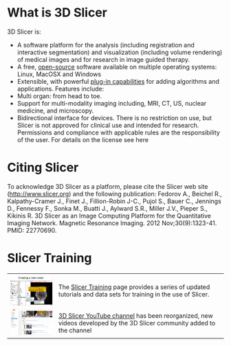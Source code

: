 # What is 3D Slicer
3D Slicer is: 
* A software platform for the analysis (including registration and interactive segmentation) and visualization (including volume rendering) of medical images and for research in image guided therapy.
* A free, [open-source](http://en.wikipedia.org/wiki/Open_source) software available on multiple operating systems: Linux, MacOSX and Windows
* Extensible, with powerful [plug-in capabilities](developers/README.md) for adding algorithms and applications.
Features include:
* Multi organ: from head to toe.
* Support for multi-modality imaging including, MRI, CT, US, nuclear medicine, and microscopy.
* Bidirectional interface for devices.
There is no restriction on use, but Slicer is not approved for clinical use and intended for research. Permissions and compliance with applicable rules are the responsibility of the user. For details on the license see here

# Citing Slicer
To acknowledge 3D Slicer as a platform, please cite the Slicer web site (http://www.slicer.org) and the following publication: 
Fedorov A., Beichel R., Kalpathy-Cramer J., Finet J., Fillion-Robin J-C., Pujol S., Bauer C., Jennings D., Fennessy F., Sonka M., Buatti J., Aylward S.R., Miller J.V., Pieper S., Kikinis R. 3D Slicer as an Image Computing Platform for the Quantitative Imaging Network. Magnetic Resonance Imaging. 2012 Nov;30(9):1323-41. PMID: 22770690.

# Slicer Training
|  |  |
| ----| ---- |
| ![](203px-2015_DTITutorial_Addition_of_Brain_Masking.png) | The [Slicer Training](training/README.md) page provides a series of updated tutorials and data sets for training in the use of Slicer. |
| ![](242px-SlicerYouTube.png) | [3D Slicer YouTube channel](https://www.youtube.com/channel/UC11x1iQ7ydSIFYw4L6wveXg?view_as=public) has been reorganized, new videos developed by the 3D Slicer community added to the channel
